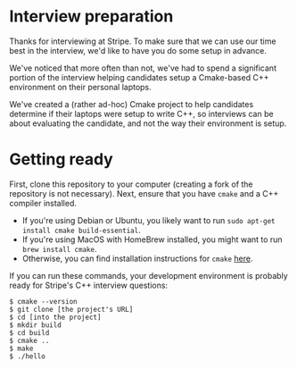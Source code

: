 # Interview preparation
Thanks for interviewing at Stripe. To make sure that we can use our time best in the interview, we'd like to have you do some setup in advance.

We've noticed that more often than not, we've had to spend a significant portion of the interview helping candidates setup a Cmake-based C++ environment on their personal laptops.

We've created a (rather ad-hoc) Cmake project to help candidates determine if their laptops were setup to write C++, so interviews can be about evaluating the candidate, and not the way their environment is setup.

# Getting ready
First, clone this repository to your computer (creating a fork of the repository is not necessary). Next, ensure that you have `cmake` and a C++ compiler installed.

- If you're using Debian or Ubuntu, you likely want to run `sudo apt-get install cmake build-essential`.
- If you're using MacOS with HomeBrew installed, you might want to run `brew install cmake`.
- Otherwise, you can find installation instructions for `cmake` [here](https://cmake.org/install/).

If you can run these commands, your development environment is probably ready for Stripe's C++ interview questions:

```
$ cmake --version
$ git clone [the project's URL]
$ cd [into the project]
$ mkdir build
$ cd build
$ cmake ..
$ make
$ ./hello
```

